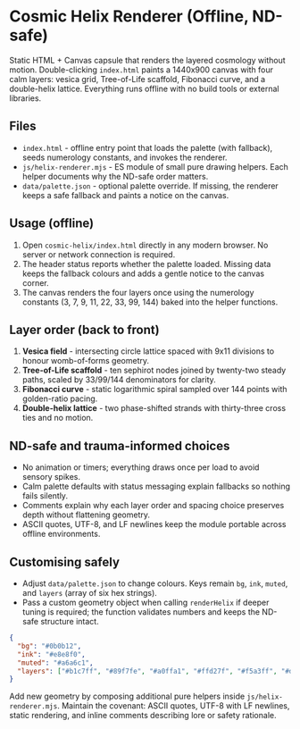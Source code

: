 # Cosmic Helix Renderer (Offline, ND-safe)

Static HTML + Canvas capsule that renders the layered cosmology without motion.
Double-clicking `index.html` paints a 1440x900 canvas with four calm layers:
vesica grid, Tree-of-Life scaffold, Fibonacci curve, and a double-helix lattice.
Everything runs offline with no build tools or external libraries.

## Files
- `index.html` - offline entry point that loads the palette (with fallback),
  seeds numerology constants, and invokes the renderer.
- `js/helix-renderer.mjs` - ES module of small pure drawing helpers. Each helper
  documents why the ND-safe order matters.
- `data/palette.json` - optional palette override. If missing, the renderer
  keeps a safe fallback and paints a notice on the canvas.

## Usage (offline)
1. Open `cosmic-helix/index.html` directly in any modern browser. No server or
   network connection is required.
2. The header status reports whether the palette loaded. Missing data keeps the
   fallback colours and adds a gentle notice to the canvas corner.
3. The canvas renders the four layers once using the numerology constants
   (3, 7, 9, 11, 22, 33, 99, 144) baked into the helper functions.

## Layer order (back to front)
1. **Vesica field** - intersecting circle lattice spaced with 9x11 divisions to
   honour womb-of-forms geometry.
2. **Tree-of-Life scaffold** - ten sephirot nodes joined by twenty-two steady
   paths, scaled by 33/99/144 denominators for clarity.
3. **Fibonacci curve** - static logarithmic spiral sampled over 144 points with
   golden-ratio pacing.
4. **Double-helix lattice** - two phase-shifted strands with thirty-three cross
   ties and no motion.

## ND-safe and trauma-informed choices
- No animation or timers; everything draws once per load to avoid sensory
  spikes.
- Calm palette defaults with status messaging explain fallbacks so nothing fails
  silently.
- Comments explain why each layer order and spacing choice preserves depth
  without flattening geometry.
- ASCII quotes, UTF-8, and LF newlines keep the module portable across offline
  environments.

## Customising safely
- Adjust `data/palette.json` to change colours. Keys remain `bg`, `ink`, `muted`,
  and `layers` (array of six hex strings).
- Pass a custom geometry object when calling `renderHelix` if deeper tuning is
  required; the function validates numbers and keeps the ND-safe structure
  intact.

```json
{
  "bg": "#0b0b12",
  "ink": "#e8e8f0",
  "muted": "#a6a6c1",
  "layers": ["#b1c7ff", "#89f7fe", "#a0ffa1", "#ffd27f", "#f5a3ff", "#d0d0e6"]
}
```

Add new geometry by composing additional pure helpers inside
`js/helix-renderer.mjs`. Maintain the covenant: ASCII quotes, UTF-8 with LF
newlines, static rendering, and inline comments describing lore or safety
rationale.
